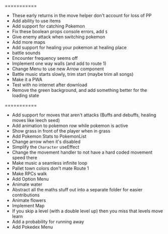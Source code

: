 ===========

- These early returns in the move helper don't account for loss of PP
- Add ability to use items
- Add support for catching Pokemon
- Fix these boolean props console errors, add `$`
- Give enemy attack when switching pokemon
- Add more maps
- Add support for healing your pokemon at healing place
- battle sounds
- Encounter frequency seems off
- Implement one way walls (and add to route 1)
- Change Menu to use new Arrow component
- Battle music starts slowly, trim start (maybe trim all songs)
- Make it a PWA
- Test with no internet after download
- Remove the green background, and add something better for the loading state

===========

- Add support for moves that aren't attacks (Buffs and debuffs, healing moves like leech seed)
- Add animation to pokemon row while pokemon is active
- Show grass in front of the player when in grass
- Add Pokemon Stats to PokemonList
- Change arrow when it's disabled
- Simplify the `Character` useEffect
- Change the movement handler to not have a hard coded movement speed there
- Make music a seamless infinite loop
- Pallet town colors don't mate Route 1
- Make RPCs walk
- Add Option Menu
- Animate water
- Abstract all the maths stuff out into a separate folder for easier contributions
- Animate flowers
- Implement Map
- If you skip a level (with a double level up) then you miss that levels move learn
- Add a probability for running away
- Add Pokedex Menu
